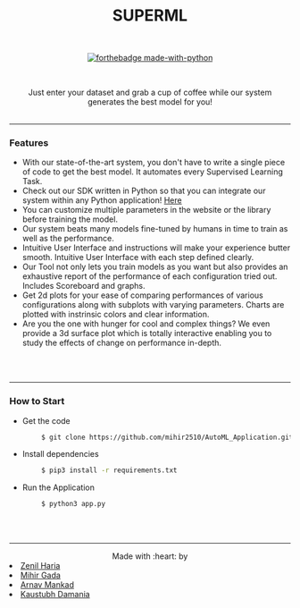 <div align="center">
<h1>SUPERML</h1>
<br>

[![forthebadge made-with-python](http://ForTheBadge.com/images/badges/made-with-python.svg)](https://www.python.org/)

<br>

<p>Just enter your dataset and grab a cup of coffee while our system generates the best model for you!

<br>
<br>
</div>

-------------------------------------------------

### Features

- With our state-of-the-art system, you don't have to write a single piece of code to get the best model. It automates every Supervised Learning Task.
- Check out our SDK written in Python so that you can integrate our system within any Python application! <a href="https://github.com/mihir2510/AutoML_library">Here</a>
- You can customize multiple parameters in the website or the library before training the model.
- Our system beats many models fine-tuned by humans in time to train as well as the performance.
- Intuitive User Interface and instructions will make your experience butter smooth. Intuitive User Interface with each step defined clearly.
- Our Tool not only lets you train models as you want but also provides an exhaustive report of the performance of each configuration tried out. Includes Scoreboard and graphs.
- Get 2d plots for your ease of comparing performances of various configurations along with subplots with varying parameters. Charts are plotted with instrinsic colors and clear information.
- Are you the one with hunger for cool and complex things? We even provide a 3d surface plot which is totally interactive enabling you to study the effects of change on performance in-depth.

<br>
<br>

-------------------------------------------------

### How to Start

* Get the code
```sh
        $ git clone https://github.com/mihir2510/AutoML_Application.git
```


* Install dependencies
```sh
        $ pip3 install -r requirements.txt
```
* Run the Application
```sh
        $ python3 app.py
```
<br>
<br>

------------------------------------------

<div align="center">
Made with :heart:   by 
</div>

<li><a href="https://github.com/zenilharia26">Zenil Haria</a>
<li> <a href="https://github.com/mihir2510">Mihir Gada</a>
<li><a href="https://github.com/ArnAV318">Arnav Mankad</a>
<li><a href="https://github.com/KaustubhDamania">Kaustubh Damania</a>